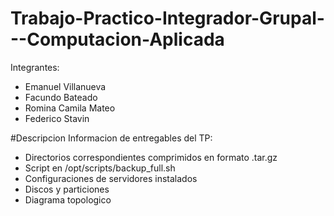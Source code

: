 # Trabajo-Practico-Integrador-Grupal---Computacion-Aplicada
Integrantes:
- Emanuel Villanueva
- Facundo Bateado
- Romina Camila Mateo
- Federico Stavin

#Descripcion
Informacion de entregables del TP:
- Directorios correspondientes comprimidos en formato .tar.gz
- Script en /opt/scripts/backup_full.sh
- Configuraciones de servidores instalados
- Discos y particiones
- Diagrama topologico 
